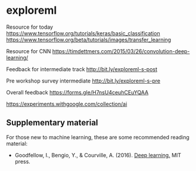 # exploreml

Resource for today
https://www.tensorflow.org/tutorials/keras/basic_classification
https://www.tensorflow.org/beta/tutorials/images/transfer_learning

Resource for CNN
https://timdettmers.com/2015/03/26/convolution-deep-learning/

Feedback for intermediate track
http://bit.ly/exploreml-s-post


Pre workshop survey intermediate 
http://bit.ly/exploreml-s-pre

Overall feedback 
https://forms.gle/H7nsU4ceuhCEuYQAA


https://experiments.withgoogle.com/collection/ai


## Supplementary material ##

For those new to machine learning, these are some recommended reading material:

- Goodfellow, I., Bengio, Y., & Courville, A. (2016). [Deep learning.](http://www.deeplearningbook.org/) MIT press.

